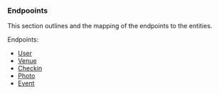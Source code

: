 ### Endpooints
This section outlines and the mapping of the endpoints to the entities.

Endpoints:
+ [User](https://github.com/ner0tic/DdnetFoursquareBundle/blob/master/FoursquareBundle/Resources/doc/3a-user.md)
+ [Venue](https://github.com/ner0tic/DdnetFoursquareBundle/blob/master/FoursquareBundle/Resources/doc/3b-venue.md)
+ [Checkin](https://github.com/ner0tic/DdnetFoursquareBundle/blob/master/FoursquareBundle/Resources/doc/3c-checkin.md)
+ [Photo](https://github.com/ner0tic/DdnetFoursquareBundle/blob/master/FoursquareBundle/Resources/doc/3d-photo.md)
+ [Event](https://github.com/ner0tic/DdnetFoursquareBundle/blob/master/FoursquareBundle/Resources/doc/3e-event.md)
